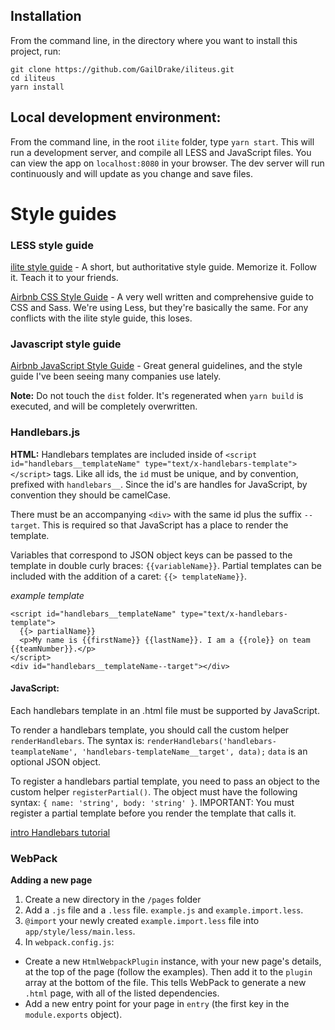 ## Installation
From the command line, in the directory where you want to install this project, run:

```
git clone https://github.com/GailDrake/iliteus.git
cd iliteus
yarn install
```

## Local development environment:
From the command line, in the root `ilite` folder, type `yarn start`. This will run a development server, and compile all LESS and JavaScript files. You can view the app on `localhost:8080` in your browser. The dev server will run continuously and will update as you change and save files.

# Style guides

### LESS style guide
[ilite style guide](https://github.com/GailDrake/ilite/wiki/Less-Style-guide) - A short, but authoritative style guide. Memorize it. Follow it. Teach it to your friends.

[Airbnb CSS Style Guide](https://github.com/airbnb/css) - A very well written and comprehensive guide to CSS and Sass. We're using Less, but they're basically the same. For any conflicts with the ilite style guide, this loses.


### Javascript style guide
[Airbnb JavaScript Style Guide](https://github.com/airbnb/javascript) - Great general guidelines, and the style guide I've been seeing many companies use lately.


__Note:__
Do not touch the `dist` folder. It's regenerated when `yarn build` is executed, and will be completely overwritten.


### Handlebars.js
__HTML:__
Handlebars templates are included inside of `<script id="handlebars__templateName" type="text/x-handlebars-template"></script>` tags. Like all ids, the `id` must be unique, and by convention, prefixed with `handlebars__`. Since the id's are handles for JavaScript, by convention they should be camelCase.

There must be an accompanying `<div>` with the same id plus the suffix `--target`. This is required so that JavaScript has a place to render the template.

Variables that correspond to JSON object keys can be passed to the template in double curly braces: `{{variableName}}`. Partial templates can be included with the addition of a caret: `{{> templateName}}`.

_example template_
```
<script id="handlebars__templateName" type="text/x-handlebars-template">
  {{> partialName}}
  <p>My name is {{firstName}} {{lastName}}. I am a {{role}} on team {{teamNumber}}.</p>
</script>
<div id="handlebars__templateName--target"></div>
```

#### JavaScript:
Each handlebars template in an .html file must be supported by JavaScript.

To render a handlebars template, you should call the custom helper `renderHandlebars`. The syntax is: `renderHandlebars('handlebars-teamplateName', 'handlebars-templateName__target', data);` `data` is an optional JSON object.

To register a handlebars partial template, you need to pass an object to the custom helper `registerPartial()`. The object must have the following syntax: `{ name: 'string', body: 'string' }`. IMPORTANT: You must register a partial template before you render the template that calls it.

[intro Handlebars tutorial](https://www.sitepoint.com/a-beginners-guide-to-handlebars/)

### WebPack
__Adding a new page__

1. Create a new directory in the `/pages` folder
2. Add a `.js` file and a `.less` file. `example.js` and `example.import.less`.
3. `@import` your newly created `example.import.less` file into `app/style/less/main.less`.
4. In `webpack.config.js`:
  * Create a new `HtmlWebpackPlugin` instance, with your new page's details, at the top of the page (follow the examples). Then add it to the `plugin` array at the bottom of the file. This tells WebPack to generate a new `.html` page, with all of the listed dependencies.
  * Add a new entry point for your page in `entry` (the first key in the `module.exports` object).
